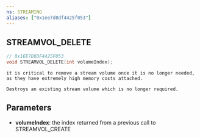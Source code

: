 ```yaml
---
ns: STREAMING
aliases: ["0x1ee7d8df4425f053"]
---
```

## STREAMVOL_DELETE

```c
// 0x1EE7D8DF4425F053
void STREAMVOL_DELETE(int volumeIndex);
```

```
it is critical to remove a stream volume once it is no longer needed, as they have extremely high memory costs attached.

Destroys an existing stream volume which is no longer required.
```

## Parameters
* **volumeIndex**: the index returned from a previous call to STREAMVOL_CREATE
